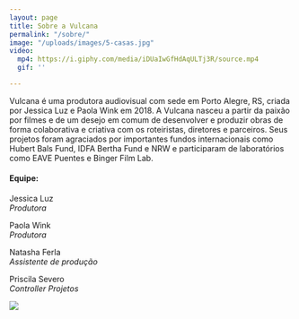 ```yaml
---
layout: page
title: Sobre a Vulcana
permalink: "/sobre/"
image: "/uploads/images/5-casas.jpg"
video:
  mp4: https://i.giphy.com/media/iDUaIwGfHdAqULTj3R/source.mp4
  gif: ''

---
```

Vulcana é uma produtora audiovisual com sede em Porto Alegre, RS, criada por Jessica Luz e Paola Wink em 2018. A Vulcana nasceu a partir da paixão por filmes e de um desejo em comum de desenvolver e produzir obras de forma colaborativa e criativa com os roteiristas, diretores e parceiros. Seus projetos foram agraciados por importantes fundos internacionais como Hubert Bals Fund, IDFA Bertha Fund e NRW e participaram de laboratórios como EAVE Puentes e Binger Film Lab.

<div class="team-info" markdown="1">

#### Equipe:

Jessica Luz  
_Produtora_

Paola Wink  
_Produtora_

Natasha Ferla  
_Assistente de produção_

Priscila Severo  
_Controller Projetos_
</div>

![](https://www.vulcanacinema.com/uploads/2021/05/whatsapp-image-2021-04-29-at-10-40-39.jpeg)
